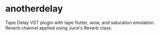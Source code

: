 # anotherdelay

Tape Delay VST plugin with tape flutter, wow, and saturation emulation.
Reverb channel applied using Juce's Reverb class.
